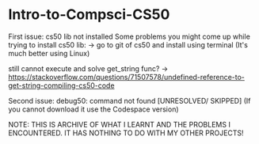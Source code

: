 # Intro-to-Compsci-CS50
 
 First issue: cs50 lib not installed
Some problems you might come up while trying to install cs50 lib:
-> go to git of cs50 and install using terminal (It's much better using Linux)

still cannot execute and solve get_string func?
-> https://stackoverflow.com/questions/71507578/undefined-reference-to-get-string-compiling-cs50-code

Second issue:  debug50: command not found [UNRESOLVED/ SKIPPED] (If you cannot download it use the Codespace version)

NOTE: THIS IS ARCHIVE OF WHAT I LEARNT AND THE PROBLEMS I ENCOUNTERED. IT HAS NOTHING TO DO WITH MY OTHER PROJECTS!
